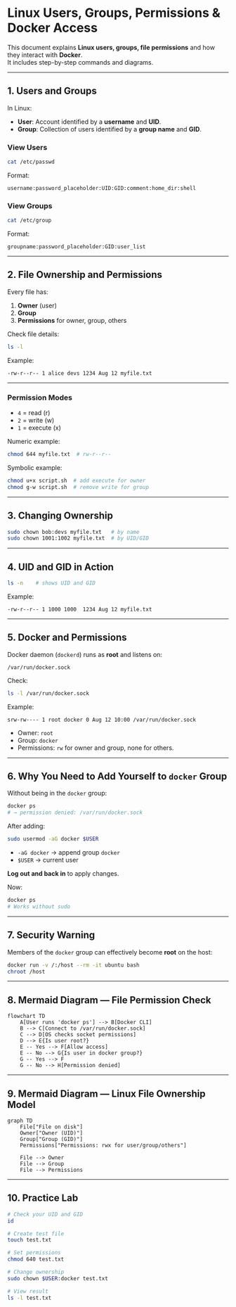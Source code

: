 # Linux Users, Groups, Permissions & Docker Access

This document explains **Linux users, groups, file permissions** and how they interact with **Docker**.  
It includes step-by-step commands and diagrams.

---

## 1. Users and Groups

In Linux:
- **User**: Account identified by a **username** and **UID**.
- **Group**: Collection of users identified by a **group name** and **GID**.

### View Users
```bash
cat /etc/passwd
```
Format:
```
username:password_placeholder:UID:GID:comment:home_dir:shell
```

### View Groups
```bash
cat /etc/group
```
Format:
```
groupname:password_placeholder:GID:user_list
```

---

## 2. File Ownership and Permissions

Every file has:
1. **Owner** (user)
2. **Group**
3. **Permissions** for owner, group, others

Check file details:
```bash
ls -l
```
Example:
```
-rw-r--r-- 1 alice devs 1234 Aug 12 myfile.txt
```

---

### Permission Modes
- `4` = read (r)
- `2` = write (w)
- `1` = execute (x)

Numeric example:
```bash
chmod 644 myfile.txt  # rw-r--r--
```

Symbolic example:
```bash
chmod u+x script.sh  # add execute for owner
chmod g-w script.sh  # remove write for group
```

---

## 3. Changing Ownership
```bash
sudo chown bob:devs myfile.txt   # by name
sudo chown 1001:1002 myfile.txt  # by UID/GID
```

---

## 4. UID and GID in Action

```bash
ls -n    # shows UID and GID
```
Example:
```
-rw-r--r-- 1 1000 1000  1234 Aug 12 myfile.txt
```

---

## 5. Docker and Permissions

Docker daemon (`dockerd`) runs as **root** and listens on:
```
/var/run/docker.sock
```
Check:
```bash
ls -l /var/run/docker.sock
```
Example:
```
srw-rw---- 1 root docker 0 Aug 12 10:00 /var/run/docker.sock
```
- Owner: `root`
- Group: `docker`
- Permissions: `rw` for owner and group, none for others.

---

## 6. Why You Need to Add Yourself to `docker` Group

Without being in the `docker` group:
```bash
docker ps
# → permission denied: /var/run/docker.sock
```

After adding:
```bash
sudo usermod -aG docker $USER
```
- `-aG docker` → append group `docker`
- `$USER` → current user

**Log out and back in** to apply changes.

Now:
```bash
docker ps
# Works without sudo
```

---

## 7. Security Warning

Members of the `docker` group can effectively become **root** on the host:
```bash
docker run -v /:/host --rm -it ubuntu bash
chroot /host
```

---

## 8. Mermaid Diagram — File Permission Check

```mermaid
flowchart TD
    A[User runs 'docker ps'] --> B[Docker CLI]
    B --> C[Connect to /var/run/docker.sock]
    C --> D[OS checks socket permissions]
    D --> E{Is user root?}
    E -- Yes --> F[Allow access]
    E -- No --> G{Is user in docker group?}
    G -- Yes --> F
    G -- No --> H[Permission denied]
```

---

## 9. Mermaid Diagram — Linux File Ownership Model

```mermaid
graph TD
    File["File on disk"]
    Owner["Owner (UID)"]
    Group["Group (GID)"]
    Permissions["Permissions: rwx for user/group/others"]

    File --> Owner
    File --> Group
    File --> Permissions
```

---

## 10. Practice Lab

```bash
# Check your UID and GID
id

# Create test file
touch test.txt

# Set permissions
chmod 640 test.txt

# Change ownership
sudo chown $USER:docker test.txt

# View result
ls -l test.txt
```
